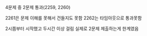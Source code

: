 4문제 중 2문제 통과(2259, 2260)

2261은 문제 이해를 못해서 건들지도 못함
2262는 타임아웃으로 통과못함

2시쯤부터 시작했고 두시간 이상 걸림
실제로 2문제 제출하는게 한계였음
